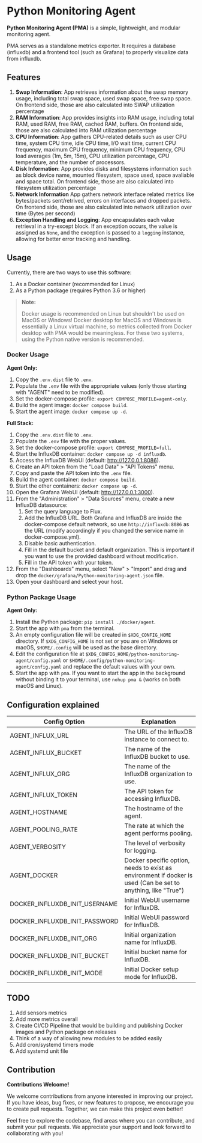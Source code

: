 # Python Monitoring Agent

**Python Monitoring Agent (PMA)** is a simple, lightweight, and modular monitoring agent.

PMA serves as a standalone metrics exporter. It requires a database (influxdb) and a frontend tool (such as Grafana) to properly visualize data from influxdb.

## Features

1. **Swap Information**: App retrieves information about the swap memory usage, including total swap space, used swap space, free swap space. On frontend side, those are also calculated into SWAP utilization percentage
2. **RAM Information**: App provides insights into RAM usage, including total RAM, used RAM, free RAM, cached RAM, buffers. On frontend side, those are also calculated into RAM utilization percentage
3. **CPU Information**: App gathers CPU-related details such as user CPU time, system CPU time, idle CPU time, I/O wait time, current CPU frequency, maximum CPU frequency, minimum CPU frequency, CPU load averages (1m, 5m, 15m), CPU utilization percentage, CPU temperature, and the number of processors.
4. **Disk Information**: App provides disks and filesystems information such as block device name, mounted filesystem, space used, space avaliable and space total. On frontend side, those are also calculated into filesystem utilization percentage
5. **Network Information** App gathers network interface related metrics like bytes/packets sent/retrived, errors on interfaces and dropped packets. On frontend side, those are also calculated into network utilization over time (Bytes per second)
6. **Exception Handling and Logging**: App encapsulates each value retrieval in a try-except block. If an exception occurs, the value is assigned as `None`, and the exception is passed to a `logging` instance, allowing for better error tracking and handling.

## Usage

Currently, there are two ways to use this software:

1. As a Docker container (recommended for Linux)
2. As a Python package (requires Python 3.6 or higher)

> **Note:**
>
> Docker usage is recommended on Linux but shouldn't be used on MacOS or Windows! Docker desktop for MacOS and Windows is essentially a Linux virtual machine, so metrics collected from Docker desktop with PMA would be meaningless. For these two systems, using the Python native version is recommended.

### Docker Usage

**Agent Only:**

1. Copy the `.env.dist` file to `.env`.
2. Populate the `.env` file with the appropriate values (only those starting with "AGENT" need to be modified).
3. Set the docker-compose profile: `export COMPOSE_PROFILE=agent-only`.
4. Build the agent image: `docker compose build`.
5. Start the agent image: `docker compose up -d`.

**Full Stack:**

1. Copy the `.env.dist` file to `.env`.
2. Populate the `.env` file with the proper values.
3. Set the docker-compose profile: `export COMPOSE_PROFILE=full`.
4. Start the InfluxDB container: `docker compose up -d influxdb`.
5. Access the InfluxDB WebUI (default: http://127.0.0.1:8086).
6. Create an API token from the "Load Data" > "API Tokens" menu.
7. Copy and paste the API token into the `.env` file.
8. Build the agent container: `docker compose build`.
9. Start the other containers: `docker compose up -d`.
10. Open the Grafana WebUI (default: http://127.0.0.1:3000).
11. From the "Administration" > "Data Sources" menu, create a new InfluxDB datasource:
    1. Set the query language to Flux.
    2. Add the InfluxDB URL. Both Grafana and InfluxDB are inside the docker-compose default network, so use `http://influxdb:8086` as the URL (modify accordingly if you changed the service name in docker-compose.yml).
    3. Disable basic authentication.
    4. Fill in the default bucket and default organization. This is important if you want to use the provided dashboard without modification.
    5. Fill in the API token with your token.
12. From the "Dashboards" menu, select "New" > "Import" and drag and drop the `docker/grafana/Python-monitoring-agent.json` file.
13. Open your dashboard and select your host.

### Python Package Usage

**Agent Only:**

1. Install the Python package: `pip install ./docker/agent`.
2. Start the app with `pma` from the terminal.
3. An empty configuration file will be created in `$XDG_CONFIG_HOME` directory. If `$XDG_CONFIG_HOME` is not set or you are on Windows or macOS, `$HOME/.config` will be used as the base directory.
4. Edit the configuration file at `$XDG_CONFIG_HOME/python-monitoring-agent/config.yaml` or `$HOME/.config/python-monitoring-agent/config.yaml` and replace the default values with your own.
5. Start the app with `pma`. If you want to start the app in the background without binding it to your terminal, use `nohup pma &` (works on both macOS and Linux).


## Configuration explained

| Config Option                      | Explanation                                       |
|------------------------------------|---------------------------------------------------|
| AGENT_INFLUX_URL                   | The URL of the InfluxDB instance to connect to.   |
| AGENT_INFLUX_BUCKET                | The name of the InfluxDB bucket to use.           |
| AGENT_INFLUX_ORG                   | The name of the InfluxDB organization to use.     |
| AGENT_INFLUX_TOKEN                 | The API token for accessing InfluxDB.             |
| AGENT_HOSTNAME                     | The hostname of the agent.                        |
| AGENT_POOLING_RATE                 | The rate at which the agent performs pooling.     |
| AGENT_VERBOSITY                    | The level of verbosity for logging.               |
| AGENT_DOCKER                       | Docker specific option, needs to exist as environment if docker is used (Can be set to anything, like "True") |
| DOCKER_INFLUXDB_INIT_USERNAME      | Initial WebUI username for InfluxDB.              |
| DOCKER_INFLUXDB_INIT_PASSWORD      | Initial WebUI password for InfluxDB.              |
| DOCKER_INFLUXDB_INIT_ORG           | Initial organization name for InfluxDB.           |
| DOCKER_INFLUXDB_INIT_BUCKET        | Initial bucket name for InfluxDB.                 |
| DOCKER_INFLUXDB_INIT_MODE          | Initial Docker setup mode for InfluxDB.           |



## TODO
1. Add sensors metrics
2. Add more metrics overall
3. Create CI/CD Pipeline that would be building and publishing Docker images and Python package on releases
4. Think of a way of allowing new modules to be added easily
5. Add cron/systemd timers mode
6. Add systemd unit file


## Contribution

**Contributions Welcome!**

We welcome contributions from anyone interested in improving our project. If you have ideas, bug fixes, or new features to propose, we encourage you to create pull requests. Together, we can make this project even better!

Feel free to explore the codebase, find areas where you can contribute, and submit your pull requests. We appreciate your support and look forward to collaborating with you!

